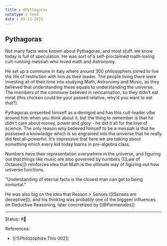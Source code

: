 ```yaml
---
title : @Pythagoras
notetype : feed
date : 09-11-2021
---
```


## Pythagoras

Not many facts were known about Pythagoras, and most stuff. we know today is full of speculation. He was sort of a self-proclaimed math-loving cult-running messiah who loved math and Astronomy.

He set up a commune in italy where around 300 philosophers joined to live the life of restriction with him as their leader. The people living there were investing all of their time into studying Math, Astronomy and Music, as they believed that understanding these equals to understanding the universe. The members of the commune believed in reincarnation, so they didn't eat meat (this chicken could be your passed relative, why'd you want to eat that?).

Pythagoras presented himself as a demigod and has this cult-leader vibe around him when you think about it, but the thing to remember is that he didn't care about money, power and glory - he did it all for the love of science. The only reason why believed himself to be a messiah is that he possesed a knowledge which is so engrained into the universe that he really did feel all-powerful. It's impressive that here we are talking about something which every kid today learns in pre-algebra class.

Numbers have their representation everywhere in the universe, and figuring out that things like music are also governed by numbers ([[Law of Octaves]]) reinforces idea that Math is the ultimate way of figuring out how universe functions. 

"Understanding of eternal facts is the closest man can get to being immortal."

He was also big on the idea that Reason > Senses ([[Senses are deceptive]]), and his thinking was probably one of the biggeer influences on Deductive Reasoning, later concretized by [[@Parmenides]]



-----

Status: #🌱 

References:
- [[%Philozophize This 002]]
